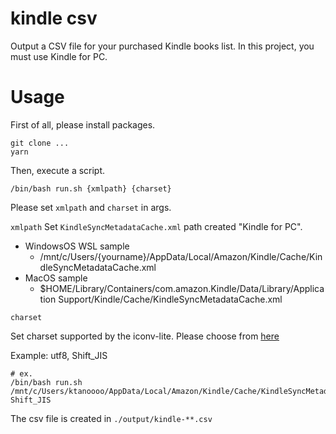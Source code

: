 # kindle csv

Output a CSV file for your purchased Kindle books list.
In this project, you must use Kindle for PC.

# Usage

First of all, please install packages.

```
git clone ...
yarn
```

Then, execute a script.

```
/bin/bash run.sh {xmlpath} {charset}
```

Please set `xmlpath` and `charset` in args.

`xmlpath`
Set `KindleSyncMetadataCache.xml` path created "Kindle for PC".

- WindowsOS WSL sample
  - /mnt/c/Users/{yourname}/AppData/Local/Amazon/Kindle/Cache/KindleSyncMetadataCache.xml
- MacOS sample
  - $HOME/Library/Containers/com.amazon.Kindle/Data/Library/Application Support/Kindle/Cache/KindleSyncMetadataCache.xml

`charset`

Set charset supported by the iconv-lite. Please choose from [here]("https://gist.github.com/ktanoooo/54cb81d199560a006b61a2508aa0f5fb")

Example: utf8, Shift_JIS

```
# ex.
/bin/bash run.sh /mnt/c/Users/ktanoooo/AppData/Local/Amazon/Kindle/Cache/KindleSyncMetadataCache.xml Shift_JIS
```

The csv file is created in `./output/kindle-**.csv`
